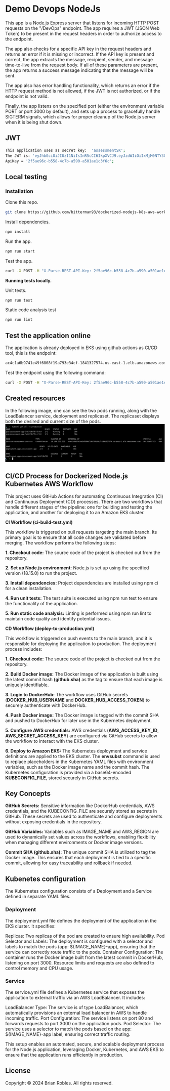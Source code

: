 # Demo Devops NodeJs

This app is a Node.js Express server that listens for incoming HTTP POST requests on the "/DevOps" endpoint. The app requires a JWT (JSON Web Token) to be present in the request headers in order to authorize access to the endpoint.

The app also checks for a specific API key in the request headers and returns an error if it is missing or incorrect. If the API key is present and correct, the app extracts the message, recipient, sender, and message time-to-live from the request body. If all of these parameters are present, the app returns a success message indicating that the message will be sent.

The app also has error handling functionality, which returns an error if the HTTP request method is not allowed, if the JWT is not authorized, or if the endpoint is not valid.

Finally, the app listens on the specified port (either the environment variable PORT or port 3000 by default), and sets up a process to gracefully handle SIGTERM signals, which allows for proper cleanup of the Node.js server when it is being shut down.

## JWT

```bash
This application uses as secret key:  'assessmentSK';
The JWT is: 'eyJhbGciOiJIUzI1NiIsInR5cCI6IkpXVCJ9.eyJzdWIiOiIxMjM0NTY3ODkwIiwibmFtZSI6IkpvaG4gRG9lIiwiaWF0IjoxNTE2MjM5MDIyfQ.vyvTq2o9gHyfpfrON9keW92PDtvaCSSRMgdXOvGnP9k';
ApiKey = '2f5ae96c-b558-4c7b-a590-a501ae1c3f6c';
```

## Local testing

### Installation

Clone this repo.

```bash
git clone https://github.com/bitterman93/dockerized-nodejs-k8s-aws-workflow.git
```

Install dependencies.

```bash
npm install
```
Run the app.

```bash
npm run start
```

Test the app.

```bash
curl -X POST -H "X-Parse-REST-API-Key: 2f5ae96c-b558-4c7b-a590-a501ae1c3f6c" -H "Authorization: Bearer eyJhbGciOiJIUzI1NiIsInR5cCI6IkpXVCJ9.eyJzdWIiOiIxMjM0NTY3ODkwIiwibmFtZSI6IkpvaG4gRG9lIiwiaWF0IjoxNTE2MjM5MDIyfQ.vyvTq2o9gHyfpfrON9keW92PDtvaCSSRMgdXOvGnP9k" -H "Content-Type: application/json" -d "{\"message\": \"This is a test\", \"to\": \"Juan Perez\", \"from\": \"Rita Asturia\", \"timeToLifeSec\": 45}" http://localhost:3000/DevOps
```

**Running tests locally.**

Unit tests.
```bash
npm run test
```

Static code analysis test
```bash
npm run lint
```

## Test the application online

The application is already deployed in EKS using github actions as CI/CD tool, this is the endpoint:

```bash
ac4c1a6b9741e49f6808f19a793e34cf-1841327574.us-east-1.elb.amazonaws.com/devops/
```

Test the endpoint using the following command:

```bash
curl -X POST -H "X-Parse-REST-API-Key: 2f5ae96c-b558-4c7b-a590-a501ae1c3f6c" -H "Authorization: Bearer eyJhbGciOiJIUzI1NiIsInR5cCI6IkpXVCJ9.eyJzdWIiOiIxMjM0NTY3ODkwIiwibmFtZSI6IkpvaG4gRG9lIiwiaWF0IjoxNTE2MjM5MDIyfQ.vyvTq2o9gHyfpfrON9keW92PDtvaCSSRMgdXOvGnP9k" -H "Content-Type: application/json" -d "{\"message\": \"This is a test\", \"to\": \"Juan Perez\", \"from\": \"Rita Asturia\", \"timeToLifeSec\": 45}" ac4c1a6b9741e49f6808f19a793e34cf-1841327574.us-east-1.elb.amazonaws.com/DevOps
```


## Created resources

In the following image, one can see the two pods running, along with the LoadBalancer service, deployment and replicaset. The replicaset displays both the desired and current size of the pods.
<img src="./inform/resourcescreated.png" alt="Alt text" title="Optional title">

## CI/CD Process for Dockerized Node.js Kubernetes AWS Workflow

This project uses GitHub Actions for automating Continuous Integration (CI) and Continuous Deployment (CD) processes. There are two workflows that handle different stages of the pipeline: one for building and testing the application, and another for deploying it to an Amazon EKS cluster.

**CI Workflow (ci-build-test.yml)**

This workflow is triggered on pull requests targeting the main branch. Its primary goal is to ensure that all code changes are validated before merging. The workflow performs the following steps:

**1. Checkout code:** The source code of the project is checked out from the repository.

**2. Set up Node.js environment:** Node.js is set up using the specified version (18.15.0) to run the project.

**3. Install dependencies:** Project dependencies are installed using npm ci for a clean installation.

**4. Run unit tests:** The test suite is executed using npm run test to ensure the functionality of the application.

**5. Run static code analysis:** Linting is performed using npm run lint to maintain code quality and identify potential issues.

**CD Workflow (deploy-to-production.yml)**

This workflow is triggered on push events to the main branch, and it is responsible for deploying the application to production. The deployment process includes:

**1. Checkout code:** The source code of the project is checked out from the repository.

**2. Build Docker image:** The Docker image of the application is built using the latest commit hash **(github.sha)** as the tag to ensure that each image is uniquely identifiable.

**3. Login to DockerHub:** The workflow uses GitHub secrets (**DOCKER_HUB_USERNAME** and **DOCKER_HUB_ACCESS_TOKEN**) to securely authenticate with DockerHub.

**4. Push Docker image:** The Docker image is tagged with the commit SHA and pushed to DockerHub for later use in the Kubernetes deployment.

**5. Configure AWS credentials:** AWS credentials (**AWS_ACCESS_KEY_ID**, **AWS_SECRET_ACCESS_KEY**) are configured via GitHub secrets to allow the workflow to interact with the EKS cluster.

**6. Deploy to Amazon EKS:** The Kubernetes deployment and service definitions are applied to the EKS cluster. The **envsubst** command is used to replace placeholders in the Kubernetes YAML files with environment variables, such as the Docker image name and the commit hash. The Kubernetes configuration is provided via a base64-encoded **KUBECONFIG_FILE**, stored securely in GitHub secrets.

## Key Concepts

**GitHub Secrets:** Sensitive information like DockerHub credentials, AWS credentials, and the KUBECONFIG_FILE are securely stored as secrets in GitHub. These secrets are used to authenticate and configure deployments without exposing credentials in the repository.

**GitHub Variables:** Variables such as IMAGE_NAME and AWS_REGION are used to dynamically set values across the workflows, enabling flexibility when managing different environments or Docker image versions.

**Commit SHA (github.sha):** The unique commit SHA is utilized to tag the Docker image. This ensures that each deployment is tied to a specific commit, allowing for easy traceability and rollback if needed.


## Kubenetes configuration

The Kubernetes configuration consists of a Deployment and a Service defined in separate YAML files.

### Deployment

The deployment.yml file defines the deployment of the application in the EKS cluster. It specifies:

Replicas: Two replicas of the pod are created to ensure high availability.
Pod Selector and Labels: The deployment is configured with a selector and labels to match the pods (app: ${IMAGE_NAME}-app), ensuring that the service can correctly route traffic to the pods.
Container Configuration: The container runs the Docker image built from the latest commit in DockerHub, listening on port 3000. Resource limits and requests are also defined to control memory and CPU usage.

### Service

The service.yml file defines a Kubernetes service that exposes the application to external traffic via an AWS LoadBalancer. It includes:

LoadBalancer Type: The service is of type LoadBalancer, which automatically provisions an external load balancer in AWS to handle incoming traffic.
Port Configuration: The service listens on port 80 and forwards requests to port 3000 on the application pods.
Pod Selector: The service uses a selector to match the pods based on the app: ${IMAGE_NAME}-app label, ensuring correct traffic routing.

This setup enables an automated, secure, and scalable deployment process for the Node.js application, leveraging Docker, Kubernetes, and AWS EKS to ensure that the application runs efficiently in production.

## License

Copyright © 2024 Brian Robles. All rights reserved.